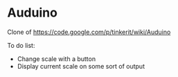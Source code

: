 # Auduino

Clone of https://code.google.com/p/tinkerit/wiki/Auduino

To do list:
* Change scale with a button
* Display current scale on some sort of output
